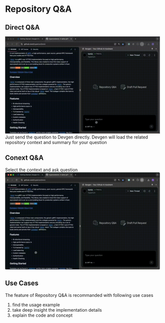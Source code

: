 
# Repository Q&A

## Direct Q&A

![qa](../img/direct_qa.gif)
Just send the question to Devgen directly. Devgen will load the related repository context and summary for your question

## Conext Q&A

Select the context and ask question
![context](../img/qa_with_quote.gif)

## Use Cases

The feature of Repository Q&A is recommanded with following use cases
1. find the usage example
2. take deep insight the implementation details
3. explain the code and concept